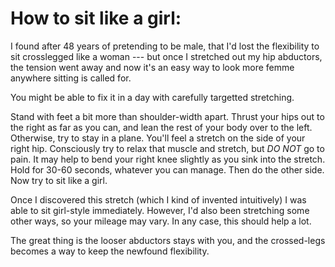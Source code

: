 # How to sit like a girl:

I found after 48 years of pretending to be male, that I'd lost the flexibility to sit crosslegged like a woman --- but once I stretched out my hip abductors, the tension went away and now it's an easy way to look more femme anywhere sitting is called for.

You might be able to fix it in a day with carefully targetted stretching.

Stand with feet a bit more than shoulder-width apart. Thrust your hips out to the right as far as you can, and lean the rest of your body over to the left. Otherwise, try to stay in a plane. You'll feel a stretch on the side of your right hip. Consciously try to relax that muscle and stretch, but *DO NOT* go to pain. It may help to bend your right knee slightly as you sink into the stretch. Hold for 30-60 seconds, whatever you can manage. Then do the other side. Now try to sit like a girl.

Once I discovered this stretch (which I kind of invented intuitively) I was able to sit girl-style immediately.
However, I'd also been stretching some other ways, so your mileage may vary. In any case, this should help a lot.

The great thing is the looser abductors stays with you, and the crossed-legs becomes a way to keep the newfound flexibility.
